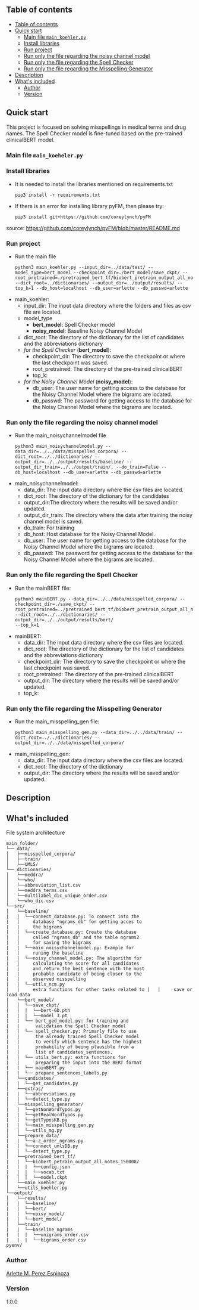 ## Table of contents

- [Table of contents](#table-of-contents)
- [Quick start](#quick-start)
  - [Main file `main_koehler.py`](#main-file-rsdiabetespy)
  - [Install libraries](#install-libraries)
  - [Run project](#run-project)
  - [Run only the file regarding the noisy channel model](#run-only-the-file-regarding-the-noisy-channel-model)
  - [Run only the file regarding the Spell Checker](#run-only-the-file-regarding-the-Spell-Checker)
  - [Run only the file regarding the Misspelling Generator](#run-only-the-file-regarding-the-misspelling-generator)
- [Description](#description)
- [What's included](#whats-included)
  - [Author](#author)
  - [Version](#version)

## Quick start
This project is focused on solving misspellings in medical terms and drug names. 
The Spell Checker model is fine-tuned based on the pre-trained clinicalBERT model. 

### Main file `main_koeheler.py`

### Install libraries

- It is needed to install the libraries mentioned on requirements.txt
  ```
  pip3 install -r requirements.txt
  ```
- If there is an error for installing library pyFM, then please try:
  ```
  pip3 install git+https://github.com/coreylynch/pyFM
  ```
source: https://github.com/coreylynch/pyFM/blob/master/README.md

### Run project

- Run the main file
  ```
  python3 main_koehler.py --input_dir=../data/test/ --model_type=bert_model --checkpoint_dir=./bert_model/save_ckpt/ --root_pretrained=./pretrained_bert_tf/biobert_pretrain_output_all_notes_150000/ --dict_root=../dictionaries/ --output_dir=../output/results/ --top_k=1 --db_host=localhost --db_user=arlette --db_passwd=arlette 
  ```
- main_koehler:
  - input_dir: The input data directory where the folders and files as csv file are located.
  - model_type
    - **bert_model**: Spell Checker model
    - **noisy_model**: Baseline Noisy Channel Model
  - dict_root: The directory of the dictionary for the list of candidates and the abbreviations dictionary
  - *for the Spell Checker* (**bert_model**):
    - checkpoint_dir: The directory to save the checkpoint or where the last checkpoint was saved.
    - root_pretrained: The directory of the pre-trained clinicalBERT
    - top_k:
  - *for the Noisy Channel Model* (**noisy_model**):
    - db_user: The user name for getting access to the database for the Noisy Channel Model where the bigrams are located. 
    - db_passwd: The password for getting access to the database for the Noisy Channel Model where the bigrams are located.

### Run only the file regarding the noisy channel model
- Run the main_noisychannelmodel file
  ```
  python3 main_noisychannelmodel.py --data_dir=../../data/misspelled_corpora/ --dict_root=../../dictionaries/ --output_dir=../../output/results/baseline/ --output_dir_train=../../output/train/, --do_train=False --db_host=localhost --db_user=arlette --db_passwd=arlette 
  ```
- main_noisychannelmodel:
  - data_dir: The input data directory where the csv files are located.
  - dict_root: The directory of the dictionary for the candidates 
  - output_dir:The directory where the results will be saved and/or updated.
  - output_dir_train: The directory where the data after training the noisy channel model is saved.
  - do_train: For training
  - db_host: Host database for the Noisy Channel Model.
  - db_user: The user name for getting access to the database for the Noisy Channel Model where the bigrams are located. 
  - db_passwd: The password for getting access to the database for the Noisy Channel Model where the bigrams are located.

### Run only the file regarding the Spell Checker
- Run the mainBERT file:
  ```
  python3 mainBERT.py --data_dir=../../data/misspelled_corpora/ --checkpoint_dir=./save_ckpt/ --root_pretrained=../pretrained_bert_tf/biobert_pretrain_output_all_notes_150000/ --dict_root=../../dictionaries/ --output_dir=../../output/results/bert/
  --top_k=1
  ```
- mainBERT:
  - data_dir: The input data directory where the csv files are located.
  - dict_root: The directory of the dictionary for the list of candidates and the abbreviations dictionary
  - checkpoint_dir: The directory to save the checkpoint or where the last checkpoint was saved.
  - root_pretrained: The directory of the pre-trained clinicalBERT
  - output_dir: The directory where the results will be saved and/or updated.
  - top_k:

### Run only the file regarding the Misspelling Generator
- Run the main_misspelling_gen file:
  ```
  python3 main_misspelling_gen.py --data_dir=../../data/train/ --dict_root=../../dictionaries/ --output_dir=../../data/misspelled_corpora/
  ```
- main_misspelling_gen:
  - data_dir: The input data directory where the csv files are located.
  - dict_root: The directory of the dictionary 
  - output_dir: The directory where the results will be saved and/or updated.

## Description



## What's included

File system architecture

```text
main_folder/
└── data/
│   ├──misspelled_corpora/ 
│   ├──train/ 
│   └──UMLS/
└── dictionaries/
│   └──meddra/
│   └──who/
│   └──abbreviation_list.csv
│   └──meddra_terms.csv
│   └──multilabel_dic_unique_order.csv
│   └──who_dic.csv
└──src/
│   └──baseline/
|   |  └──connect_database.py: To connect into the
|   |     database "ngrams_db" for getting acces to 
|   |     the bigrams
|   |  └──create_database.py: Create the database 
|   |     called "ngrams_db" and the table ngrams2 
|   |     for saving the bigrams
|   |  └──main_noisychannelmodel.py: Example for 
|   |     runing the baseline
|   |  └──noisy_channel_model.py: The algorithm for
|   |     calculating the score for all candidates 
|   |     and return the best sentence with the most 
|   |     probable candidate of being closer to the 
|   |     observed misspelling
|   |  └──utils_ncm.py
|   |     extra functions for other tasks related to |   |     save or load data
│   └──bert_model/
│   │  └──save_ckpt/
|   |  |  └──bert-GD.pth
|   |  |  └──model_3.pt
|   |  └── bert_ged_model.py: for training and 
|   |      validation the Spell Checker model 
|   |  └── spell_checker.py: Primarly file to use 
|   |      the already trained Spell Checker model 
|   |      to verify which sentence has the highest 
|   |      probability of being plausible from a 
|   |      list of candidates_sentences.  
|   |  └── utils_bert.py: extra functions for 
|   |      preparing the input into the BERT format   
|   |  └── mainBERT.py 
|   |  └── prepare_sentences_labels.py
│   └──candidates/
|   |  └──get_candidates.py
│   └──extras/
|   |  └──abbreviations.py
|   |  └──detect_type.py
│   └──misspelling_generator/
|   |  └──getNonWordTypos.py
|   |  └──getRealWordTypos.py
|   |  └──getTyposKB.py
|   |  └──main_misspelling_gen.py
|   |  └──utils_mg.py
│   └──prepare_data/
|   |  └──a-z_order_ngrams.py
|   |  └──connect_umlsDB.py
|   |  └──detect_type.py
│   └──pretrained_bert_tf/
|   |  └──biobert_petrain_output_all_notes_150000/
|   |  |  └──config.json
|   |  |  └──vocab.txt
|   |  |  └──model.ckpt
│   └──main_koehler.py
│   └──utils_koehler.py 
└──output/
│   └──results/
|   |  └──baseline/
|   |  └──bert/
|   |  └──noisy_model/
|   |  └──bert_model/
│   └──train/
|   |  └──baseline_ngrams
|   |  |  └──unigrams_order.csv
|   |  |  └──bigrams_order.csv
pyenv/
```

### Author

<a href="https://github.com/pachecon" target="_blank">Arlette M. Perez Espinoza</a>

### Version

1.0.0